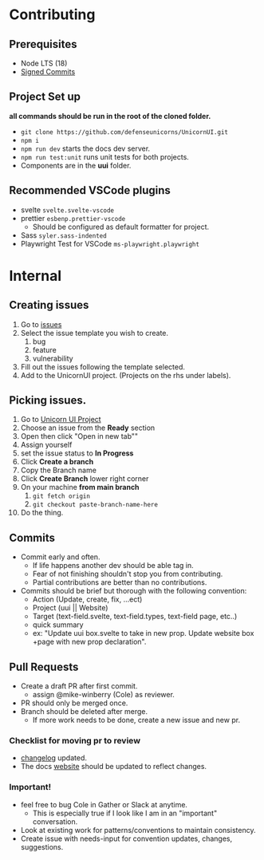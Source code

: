 # Contributing

## Prerequisites

- Node LTS (18)
- [Signed Commits](https://docs.github.com/en/authentication/managing-commit-signature-verification/signing-commits)

## Project Set up

**all commands should be run in the root of the cloned folder.**

- `git clone https://github.com/defenseunicorns/UnicornUI.git`
- `npm i`
- `npm run dev` starts the docs dev server.
- `npm run test:unit` runs unit tests for both projects.
- Components are in the **uui** folder.

## Recommended VSCode plugins

- svelte `svelte.svelte-vscode`
- prettier `esbenp.prettier-vscode`
  - Should be configured as default formatter for project.
- Sass `syler.sass-indented`
- Playwright Test for VSCode `ms-playwright.playwright`

# Internal

## Creating issues

1. Go to [issues](https://github.com/defenseunicorns/UnicornUI/issues/new/choose)
2. Select the issue template you wish to create.
   1. bug
   2. feature
   3. vulnerability
3. Fill out the issues following the template selected.
4. Add to the UnicornUI project. (Projects on the rhs under labels).

## Picking issues.

1. Go to [Unicorn UI Project](https://github.com/orgs/defenseunicorns/projects/14/views/1)
2. Choose an issue from the **Ready** section
3. Open then click "Open in new tab""
4. Assign yourself
5. set the issue status to **In Progress**
6. Click **Create a branch**
7. Copy the Branch name
8. Click **Create Branch** lower right corner
9. On your machine **from main branch**
   1. `git fetch origin`
   2. `git checkout paste-branch-name-here`
10. Do the thing.

## Commits

- Commit early and often.
  - If life happens another dev should be able tag in.
  - Fear of not finishing shouldn't stop you from contributing.
  - Partial contributions are better than no contributions.
- Commits should be brief but thorough with the following convention:
  - Action (Update, create, fix, ...ect)
  - Project (uui || Website)
  - Target (text-field.svelte, text-field.types, text-field page, etc..)
  - quick summary
  - ex: "Update uui box.svelte to take in new prop. Update website box +page with new prop declaration".

## Pull Requests

- Create a draft PR after first commit.
  - assign @mike-winberry (Cole) as reviewer.
- PR should only be merged once.
- Branch should be deleted after merge.
  - If more work needs to be done, create a new issue and new pr.

### Checklist for moving pr to review

- [changelog](./changelog.md) updated.
- The docs [website](./website/) should be updated to reflect changes.

### Important!

- feel free to bug Cole in Gather or Slack at anytime.
  - This is especially true if I look like I am in an "important" conversation.
- Look at existing work for patterns/conventions to maintain consistency.
- Create issue with needs-input for convention updates, changes, suggestions.
